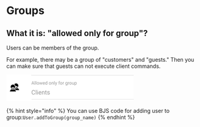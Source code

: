 # Groups

## What it is: "allowed only for group"?

Users can be members of the group.&#x20;

For example, there may be a group of "customers" and "guests." Then you can make sure that guests can not execute client commands.

![Group can be modified on command editing](<../.gitbook/assets/image (88).png>)

{% hint style="info" %}
You can use BJS code for adding user to group:`User.addToGroup(group_name)`&#x20;
{% endhint %}





